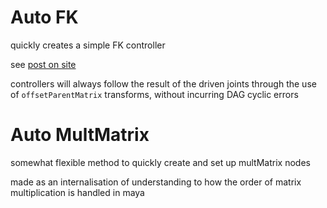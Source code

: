 # Auto FK
quickly creates a simple FK controller

see [post on site](https://stuaaaaaaaaaart.github.io/posts/2024/Overthinking%20FK%20Controllers/)

controllers will always follow the result of the driven joints through the use of `offsetParentMatrix` transforms, without incurring DAG cyclic errors

# Auto MultMatrix
somewhat flexible method to quickly create and set up multMatrix nodes

made as an internalisation of understanding to how the order of matrix multiplication is handled in maya